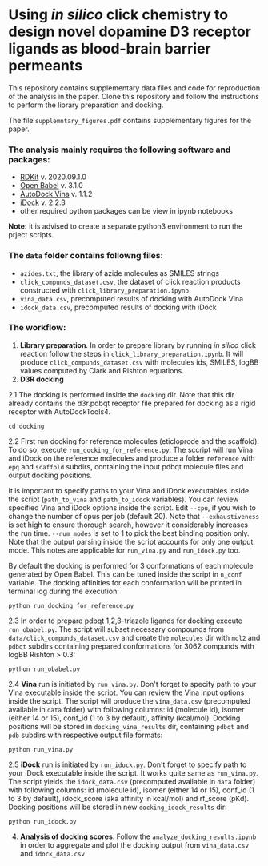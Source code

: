 # Using *in silico* click chemistry to design novel dopamine D3 receptor ligands as blood-brain barrier permeants  
This repository contains supplementary data files and code for reproduction of the analysis in the paper. Clone this repository and follow the instructions to perform the library preparation and docking.

The file `supplemntary_figures.pdf` contains supplementary figures for the paper.

### The analysis mainly requires the following software and packages:
- [RDKit](https://pypi.org/project/rdkit-pypi/2021.3.1.2/) v. 2020.09.1.0
- [Open Babel](https://openbabel.org/docs/dev/Installation/install.html) v. 3.1.0 
- [AutoDock Vina](https://vina.scripps.edu/downloads/) v. 1.1.2
- [iDock](https://github.com/HongjianLi/idock) v. 2.2.3
- other required python packages can be view in ipynb notebooks

**Note:** it is advised to create a separate python3 environment to run the prject scripts.

### The `data` folder contains followng files:
- `azides.txt`, the library of azide molecules as SMILES strings
- `click_compunds_dataset.csv`, the dataset of click reaction products constructed with `click_library_preparation.ipynb`
- `vina_data.csv`, precomputed results of docking with AutoDock Vina
- `idock_data.csv`, precomputed results of docking with iDock

### The workflow:
1. **Library preparation**. In order to prepare library by running *in silico* click reaction follow the steps in `click_library_preparation.ipynb`. It will produce `click_compunds_dataset.csv` with molecules ids, SMILES, logBB values computed by Clark and Rishton equations.
2. **D3R docking**  

2.1 The docking is performed inside the `docking` dir. Note that this dir already contains the d3r.pdbqt receptor file prepared for docking as a rigid receptor with AutoDockTools4. 
```
cd docking
```
2.2 First run docking for reference molecules (eticloprode and the scaffold). To do so, execute `run_docking_for_reference.py`. The sccript will run Vina and iDock on the reference molecules and produce a folder `reference` with `epq` and `scaffold` subdirs, containing the input pdbqt molecule files and output docking positions. 

It is important to specify paths to your Vina and iDock executables inside the script (`path_to_vina` and `path_to_idock` variables). You can review specified Vina and iDock options inside the script. Edit `--cpu`, if you wish to change the number of cpus per job (default 20). Note that `--exhaustiveness` is set high to ensure thorough search, however it considerably increases the run time. `--num_modes` is set to 1 to pick the best binding position only. Note that the output parsing inside the script accounts for only one output mode. This notes are applicable for `run_vina.py` and `run_idock.py` too.

By default the docking is performed for 3 conformations of each molecule generated by Open Babel. This can be tuned inside the script in `n_conf` variable. The docking affinities for each conformation will be printed in terminal log during the execution:

```
python run_docking_for_reference.py
```

2.3 In order to prepare pdbqt 1,2,3-triazole ligands for docking execute `run_obabel.py`. The script will subset necessary compounds from `data/click_compunds_dataset.csv` and create the `molecules` dir with `mol2` and `pdbqt` subdirs containing prepared conformations for 3062 compunds with logBB Rishton > 0.3: 

```
python run_obabel.py
```

2.4 **Vina** run is initiated by `run_vina.py`. Don't forget to specify path to your Vina executable inside the script. You can review the Vina input options inside the script. The script will produce the `vina_data.csv` (precomputed available in `data` folder) with following columns: id (molecule id), isomer (either 14 or 15), conf_id (1 to 3 by default), affinity (kcal/mol). Docking positions will be stored in `docking_vina_results` dir, containing `pdbqt` and `pdb` subdirs with respective output file formats:

```
python run_vina.py
```

2.5 **iDock** run is initiated by `run_idock.py`. Don't forget to specify path to your iDock executable inside the script. It works quite same as `run_vina.py`. The script yields the `idock_data.csv` (precomputed available in `data` folder) with following columns: id (molecule id), isomer (either 14 or 15), conf_id (1 to 3 by default), idock_score (aka affinity in kcal/mol) and rf_score (pKd). Docking positions will be stored in new `docking_idock_results` dir:

```
python run_idock.py
```

4. **Analysis of docking scores**. Follow the `analyze_docking_results.ipynb` in order to aggregate and plot the docking output from `vina_data.csv` and `idock_data.csv` 
